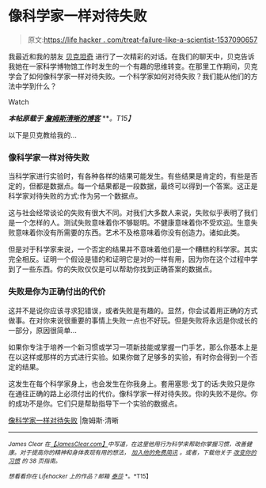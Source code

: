 # 像科学家一样对待失败

> 原文:[https://life hacker . com/treat-failure-like-a-scientist-1537090657](https://lifehacker.com/treat-failure-like-a-scientist-1537090657)

我最近和我的朋友 [贝克坦奇](http://becktench.com/) 进行了一次精彩的对话。在我们的聊天中，贝克告诉我她在一家科学博物馆工作时发生的一个有趣的思维转变。在那里工作期间，贝克学会了如何像科学家一样对待失败。一个科学家如何对待失败？我们能从他们的方法中学到什么？

Watch

***本帖原载于*** [***詹姆斯清晰的博客***](http://jamesclear.com/failure-scientist) ***。*T15】**

以下是贝克教给我的…

### 像科学家一样对待失败

当科学家进行实验时，有各种各样的结果可能发生。有些结果是肯定的，有些是否定的，但都是数据点。每一个结果都是一段数据，最终可以得到一个答案。这正是科学家对待失败的方式:作为另一个数据点。

这与社会经常谈论的失败有很大不同。对我们大多数人来说，失败似乎表明了我们是一个怎样的人。测试失败意味着你不够聪明。不健康意味着你不受欢迎。生意失败意味着你没有所需要的东西。艺术不及格意味着你没有创造力。诸如此类。

但是对于科学家来说，一个否定的结果并不意味着他们是一个糟糕的科学家。其实完全相反。证明一个假设是错的和证明它是对的一样有用，因为你在这个过程中学到了一些东西。你的失败仅仅是可以帮助你找到正确答案的数据点。

### 失败是你为正确付出的代价

这并不是说你应该寻求犯错误，或者失败是有趣的。显然，你会试着用正确的方式做事。在对你来说很重要的事情上失败一点也不好玩。但是失败将永远是你成长的一部分，原因很简单…

如果你专注于培养一个新习惯或学习一项新技能或掌握一门手艺，那么你基本上是在以这样或那样的方式进行实验。如果你做了足够多的实验，有时你会得到一个否定的结果。

这发生在每个科学家身上，也会发生在你我身上。套用塞思·戈丁的话:失败只是你在通往正确的路上必须付出的代价。像科学家一样对待失败。你的失败不是你。你的成功不是你。它们只是帮助指导下一个实验的数据点。

[像科学家一样对待失败](http://jamesclear.com/failure-scientist) |詹姆斯·清晰

* * *

<small>*James Clear 在*</small>[<small>*【JamesClear.com】*</small>](http://jamesclear.com/)<small>*中写道，在这里他用行为科学来帮助你掌握习惯，改善健康。对于提高你的精神和身体表现有用的想法，*</small> [<small>*加入他的免费简讯*</small>](http://jamesclear.com/newsletter) <small>*。或者，下载他关于*</small> [<small>*改变你的习惯*</small>](http://jamesclear.com/habits) <small>*的 38 页指南。*</small>

<small>*想看看你在 Lifehacker 上的作品？邮箱*</small> [<small>*泰莎*</small>](https://mail.google.com/mail/?view=cm&fs=1&tf=1&to=tessa@lifehacker.com) <small>*。*T15】</small>